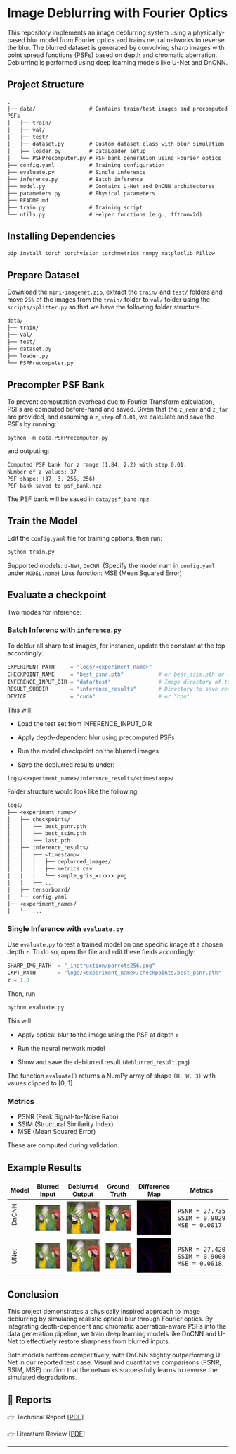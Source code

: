 # Image Deblurring with Fourier Optics

This repository implements an image deblurring system using a physically-based blur model from Fourier optics and trains neural networks to reverse the blur. The blurred dataset is generated by convolving sharp images with point spread functions (PSFs) based on depth and chromatic aberration. Deblurring is performed using deep learning models like U-Net and DnCNN.

## Project Structure
```
.               
├── data/                 # Contains train/test images and precomputed PSFs
│   ├── train/
│   ├── val/
│   ├── test/
│   ├── dataset.py        # Custom dataset class with blur simulation
│   ├── loader.py         # DataLoader setup
│   └── PSFPrecomputer.py # PSF bank generation using Fourier optics
├── config.yaml           # Training configuration
├── evaluate.py           # Single inference
├── inference.py          # Batch inference
├── model.py              # Contains U-Net and DnCNN architectures               
├── parameters.py         # Physical parameters
├── README.md                     
├── train.py              # Training script
└── utils.py              # Helper functions (e.g., fftconv2d)
```

## Installing Dependencies

```bash
pip install torch torchvision torchmetrics numpy matplotlib Pillow
```

## Prepare Dataset
Download the [`mini-imagenet.zip`](https://www.kaggle.com/datasets/ambityga/mini-imagenet), extract the `train/` and `test/` folders and move `25%` of the images from the `train/` folder to `val/` folder using the `scripts/splitter.py` so that we have the following folder structure.
```
data/
├── train/
├── val/
├── test/
├── dataset.py
├── loader.py
└── PSFPrecomputer.py
```
## Precompter PSF Bank
To prevent computation overhead due to Fourier Transform calculation, PSFs are computed before-hand and saved. Given that the `z_near` and `z_far` are provided, and assuming a `z_step` of `0.01`, we calculate and save the PSFs by running:
```
python -m data.PSFPrecomputer.py
```
and outputing:
```
Computed PSF bank for z range (1.84, 2.2) with step 0.01.
Number of z values: 37
PSF shape: (37, 3, 256, 256)
PSF bank saved to psf_bank.npz
```
The PSF bank will be saved in `data/psf_band.npz`.

## Train the Model
Edit the `config.yaml` file for training options, then run:
```bash
python train.py
```
Supported models: `U-Net`, `DnCNN`. (Specify the model nam in `config.yaml` under `MODEL.name`)
Loss function: MSE (Mean Squared Error)
## Evaluate a checkpoint
Two modes for inference:
### Batch Inferenc with `inference.py`
To deblur all sharp test images, for instance, update the constant at the top accordingly:
```python
EXPERIMENT_PATH     = "logs/<experiment_name>"
CHECKPOINT_NAME     = "best_psnr.pth"           # or best_ssim.pth or last.pth
INFERENCE_INPUT_DIR = "data/test"               # Image directory of test_set
RESULT_SUBDIR       = "inference_results"       # Directory to save results
DEVICE              = "cuda"                    # or "cpu"
```
This will:

- Load the test set from INFERENCE_INPUT_DIR

- Apply depth-dependent blur using precomputed PSFs

- Run the model checkpoint on the blurred images

- Save the deblurred results under: 
```
logs/<experiment_name>/inference_results/<timestamp>/
```
Folder structure would look like the following.
```
logs/
├── <experiment_name>/
│   ├── checkpoints/
│   │   ├── best_psnr.pth
│   │   ├── best_ssim.pth
│   │   └── last.pth
│   ├── inference_results/
│   │   ├── <timestamp>
│   │   │   ├── deplurred_images/
│   │   │   ├── metrics.csv
│   │   │   └── sample_gris_xxxxxx.png
│   │   ├── ...
│   ├── tensorboard/
│   └── config.yaml
├── <experiment_name>/
│   └── ...
```
### Single Inference with `evaluate.py`
Use `evaluate.py` to test a trained model on one specific image at a chosen depth `z`. To do so, open the file and edit these fields accordingly:

```python
SHARP_IMG_PATH  = "_instruction/parrots256.png"
CKPT_PATH       = "logs/<experiment_name>/checkpoints/best_psnr.pth"
z = 1.8 
```
Then, run
```bash
python evaluate.py
```
This will:

- Apply optical blur to the image using the PSF at depth `z`

- Run the neural network model

- Show and save the deblurred result (`deblurred_result.png`)

The function `evaluate()` returns a NumPy array of shape `(H, W, 3)` with values clipped to [0, 1].

### Metrics
- PSNR (Peak Signal-to-Noise Ratio)
- SSIM (Structural Similarity Index)
- MSE (Mean Squared Error)

These are computed during validation.

## Example Results

| Model               | Blurred Input                        | Deblurred Output                    | Ground Truth                        | Difference Map                          | Metrics                                   |
|---------------------|--------------------------------------|-------------------------------------|-------------------------------------|------------------------------------------|--------------------------------------------|
| <div style="writing-mode: vertical-rl; transform: rotate(180deg);">DnCNN</div><br> | ![](_instruction/parrots256_sensor.png) | ![](_instruction/images/DnCNN.png)  | ![](_instruction/parrots256.png)        | ![](_instruction/images/dncnn_diff.png)    | <pre>PSNR = 27.735<br>SSIM = 0.9029<br>MSE  = 0.0017</pre> |
| <div style="writing-mode: vertical-rl; transform: rotate(180deg);">UNet</div>         | ![](_instruction/parrots256_sensor.png) | ![](_instruction/images/UNet.png)   | ![](_instruction/parrots256.png)        | ![](_instruction/images/unet_diff.png)     | <pre>PSNR = 27.420<br>SSIM = 0.9008<br>MSE  = 0.0018</pre> |


## Conclusion

This project demonstrates a physically inspired approach to image deblurring by simulating realistic optical blur through Fourier optics. By integrating depth-dependent and chromatic aberration-aware PSFs into the data generation pipeline, we train deep learning models like DnCNN and U-Net to effectively restore sharpness from blurred inputs.

Both models perform competitively, with DnCNN slightly outperforming U-Net in our reported test case. Visual and quantitative comparisons (PSNR, SSIM, MSE) confirm that the networks successfully learns to reverse the simulated degradations.

## 📘 Reports

👉 Technical Report [[PDF](https://studentuef-my.sharepoint.com/:b:/g/personal/frnegasa_uef_fi/EQ-l6nWv5jFJoA3TWDrAW2YBYONNVIB8tlnCv2gkQSo4GQ?e=qmD6iG)] <!--[[Overleaf](https://www.overleaf.com/read/rmmrhndxpkht#6d2efe)] -->

👉 Literature Review [[PDF](https://studentuef-my.sharepoint.com/:b:/g/personal/frnegasa_uef_fi/EfVVey3vDepDkZoXrASqwLUBbZORjO-4MfwHv2wvLmbeig?e=MRyues)] <!--[[Overleaf](https://www.overleaf.com/read/hsjqkgdpfkhf#e5b3b7)] -->


---


